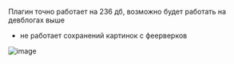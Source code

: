 Плагин точно работает на 236 дб, возможно будет работать на девблогах выше

- не работает сохранений картинок с феерверков

![image](https://github.com/user-attachments/assets/934f381e-16d6-4829-860b-10696d061ee7)
